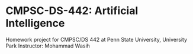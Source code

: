 # CMPSC-DS-442: Artificial Intelligence
Homework project for CMPSC/DS 442 at Penn State University, University Park
Instructor:  Mohammad Wasih
